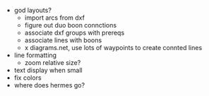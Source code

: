 - god layouts?
  - import arcs from dxf
  - figure out duo boon connctions
  - associate dxf groups with prereqs
  - associate lines with boons
  - x diagrams.net, use lots of waypoints to create connted lines
- line formatting
  - zoom relative size?
- text display when small
- fix colors
- where does hermes go?
